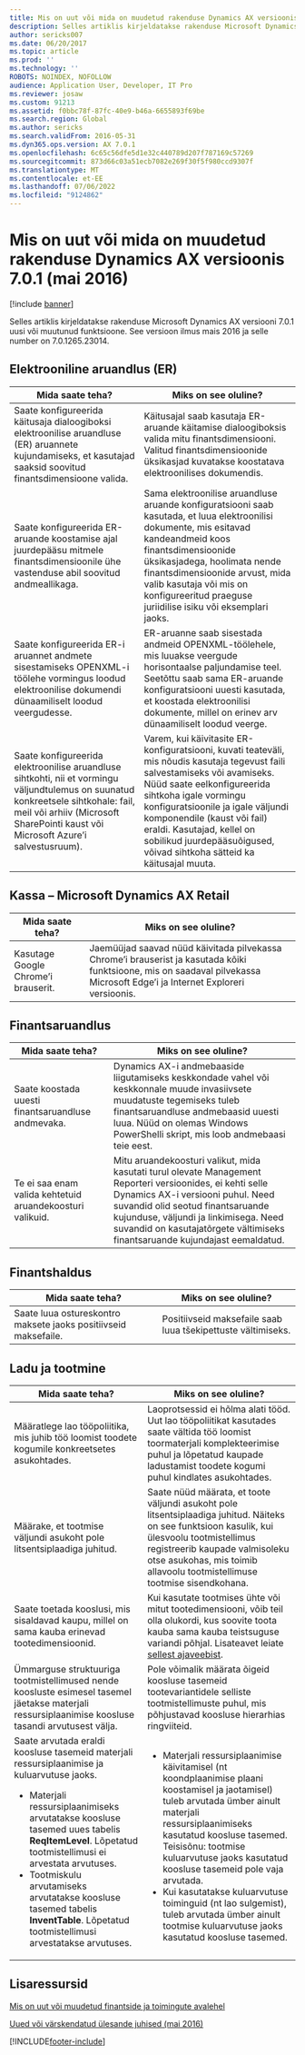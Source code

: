 ```yaml
---
title: Mis on uut või mida on muudetud rakenduse Dynamics AX versioonis 7.0.1 (mai 2016)
description: Selles artiklis kirjeldatakse rakenduse Microsoft Dynamics AX versiooni 7.0.1 uusi või muutunud funktsioone. See versioon ilmus mais 2016 ja selle number on 7.0.1265.23014.
author: sericks007
ms.date: 06/20/2017
ms.topic: article
ms.prod: ''
ms.technology: ''
ROBOTS: NOINDEX, NOFOLLOW
audience: Application User, Developer, IT Pro
ms.reviewer: josaw
ms.custom: 91213
ms.assetid: f0bbc78f-87fc-40e9-b46a-6655893f69be
ms.search.region: Global
ms.author: sericks
ms.search.validFrom: 2016-05-31
ms.dyn365.ops.version: AX 7.0.1
ms.openlocfilehash: 6c65c56dfe5d1e32c440789d207f787169c57269
ms.sourcegitcommit: 873d66c03a51ecb7082e269f30f5f980ccd9307f
ms.translationtype: MT
ms.contentlocale: et-EE
ms.lasthandoff: 07/06/2022
ms.locfileid: "9124862"
---
```

# <a name="whats-new-or-changed-in-dynamics-ax-application-version-701-may-2016"></a>Mis on uut või mida on muudetud rakenduse Dynamics AX versioonis 7.0.1 (mai 2016)

[!include [banner](../includes/banner.md)]

Selles artiklis kirjeldatakse rakenduse Microsoft Dynamics AX versiooni 7.0.1 uusi või muutunud funktsioone. See versioon ilmus mais 2016 ja selle number on 7.0.1265.23014.

## <a name="electronic-reporting-er"></a>Elektrooniline aruandlus (ER)

| Mida saate teha? | Miks on see oluline? |
|------------------|------------------------|
| Saate konfigureerida käitusaja dialoogiboksi elektroonilise aruandluse (ER) aruannete kujundamiseks, et kasutajad saaksid soovitud finantsdimensioone valida. | Käitusajal saab kasutaja ER-aruande käitamise dialoogiboksis valida mitu finantsdimensiooni. Valitud finantsdimensioonide üksikasjad kuvatakse koostatava elektroonilises dokumendis. |
| Saate konfigureerida ER-aruande koostamise ajal juurdepääsu mitmele finantsdimensioonile ühe vastenduse abil soovitud andmeallikaga. | Sama elektroonilise aruandluse aruande konfiguratsiooni saab kasutada, et luua elektroonilisi dokumente, mis esitavad kandeandmeid koos finantsdimensioonide üksikasjadega, hoolimata nende finantsdimensioonide arvust, mida valib kasutaja või mis on konfigureeritud praeguse juriidilise isiku või eksemplari jaoks. |
| Saate konfigureerida ER-i aruannet andmete sisestamiseks OPENXML-i töölehe vormingus loodud elektroonilise dokumendi dünaamiliselt loodud veergudesse. | ER-aruanne saab sisestada andmeid OPENXML-töölehele, mis luuakse veergude horisontaalse paljundamise teel. Seetõttu saab sama ER-aruande konfiguratsiooni uuesti kasutada, et koostada elektroonilisi dokumente, millel on erinev arv dünaamiliselt loodud veerge. |
| Saate konfigureerida elektroonilise aruandluse sihtkohti, nii et vormingu väljundtulemus on suunatud konkreetsele sihtkohale: fail, meil või arhiiv (Microsoft SharePointi kaust või Microsoft Azure’i salvestusruum). | Varem, kui käivitasite ER-konfiguratsiooni, kuvati teateväli, mis nõudis kasutaja tegevust faili salvestamiseks või avamiseks. Nüüd saate eelkonfigureerida sihtkoha igale vormingu konfiguratsioonile ja igale väljundi komponendile (kaust või fail) eraldi. Kasutajad, kellel on sobilikud juurdepääsuõigused, võivad sihtkoha sätteid ka käitusajal muuta. |

## <a name="pos--microsoft-dynamics-ax-retail"></a>Kassa – Microsoft Dynamics AX Retail

| Mida saate teha? | Miks on see oluline? |
|------------------|------------------------|
| Kasutage Google Chrome’i brauserit. | Jaemüüjad saavad nüüd käivitada pilvekassa Chrome’i brauserist ja kasutada kõiki funktsioone, mis on saadaval pilvekassa Microsoft Edge’i ja Internet Exploreri versioonis. |

## <a name="financial-reporting"></a>Finantsaruandlus

| Mida saate teha? | Miks on see oluline? |
|------------------|------------------------|
| Saate koostada uuesti finantsaruandluse andmevaka. | Dynamics AX-i andmebaaside liigutamiseks keskkondade vahel või keskkonnale muude invasiivsete muudatuste tegemiseks tuleb finantsaruandluse andmebaasid uuesti luua. Nüüd on olemas Windows PowerShelli skript, mis loob andmebaasi teie eest. |
| Te ei saa enam valida kehtetuid aruandekoosturi valikuid. | Mitu aruandekoosturi valikut, mida kasutati turul olevate Management Reporteri versioonides, ei kehti selle Dynamics AX-i versiooni puhul. Need suvandid olid seotud finantsaruande kujunduse, väljundi ja linkimisega. Need suvandid on kasutajatõrgete vältimiseks finantsaruande kujundajast eemaldatud. |

## <a name="financial-management"></a>Finantshaldus

| Mida saate teha? | Miks on see oluline? |
|------------------|------------------------|
| Saate luua ostureskontro maksete jaoks positiivseid maksefaile. | Positiivseid maksefaile saab luua tšekipettuste vältimiseks. |

## <a name="warehouse-and-production"></a>Ladu ja tootmine

<table>
<thead>
<tr>
<th>Mida saate teha?</th>
<th>Miks on see oluline?</th>
</tr>
</thead>
<tbody>
<tr>
<td>Määratlege lao tööpoliitika, mis juhib töö loomist toodete kogumile konkreetsetes asukohtades.</td>
<td>Laoprotsessid ei hõlma alati tööd. Uut lao tööpoliitikat kasutades saate vältida töö loomist toormaterjali komplekteerimise puhul ja lõpetatud kaupade ladustamist toodete kogumi puhul kindlates asukohtades.</td>
</tr>
<tr>
<td>Määrake, et tootmise väljundi asukoht pole litsentsiplaadiga juhitud.</td>
<td>Saate nüüd määrata, et toote väljundi asukoht pole litsentsiplaadiga juhitud. Näiteks on see funktsioon kasulik, kui ülesvoolu tootmistellimus registreerib kaupade valmisoleku otse asukohas, mis toimib allavoolu tootmistellimuse tootmise sisendkohana.</td>
</tr>
<tr>
<td>Saate toetada kooslusi, mis sisaldavad kaupu, millel on sama kauba erinevad tootedimensioonid.</td>
<td>Kui kasutate tootmises ühte või mitut tootedimensiooni, võib teil olla olukordi, kus soovite toota kauba sama kauba teistsuguse variandi põhjal. Lisateavet leiate <a href="/archive/blogs/axmfg/support-for-boms-that-includes-items-with-different-product-dimensions-of-the-same-item">sellest ajaveebist</a>.</td>
</tr>
<tr>
<td>Ümmarguse struktuuriga tootmistellimused nende koosluste esimesel tasemel jäetakse materjali ressursiplaanimise koosluse tasandi arvutusest välja.</td>
<td>Pole võimalik määrata õigeid koosluse tasemeid tootevariantidele selliste tootmistellimuste puhul, mis põhjustavad koosluse hierarhias ringviiteid.</td>
</tr>
<tr>
<td>Saate arvutada eraldi koosluse tasemeid materjali ressursiplaanimise ja kuluarvutuse jaoks.
<ul>
<li>Materjali ressursiplaanimiseks arvutatakse koosluse tasemed uues tabelis <strong>ReqItemLevel</strong>. Lõpetatud tootmistellimusi ei arvestata arvutuses.</li>
<li>Tootmiskulu arvutamiseks arvutatakse koosluse tasemed tabelis <strong>InventTable</strong>. Lõpetatud tootmistellimusi arvestatakse arvutuses.</li>
</ul>
</td>
<td>
<ul>
<li>Materjali ressursiplaanimise käivitamisel (nt koondplaanimise plaani koostamisel ja jaotamisel) tuleb arvutada ümber ainult materjali ressursiplaanimiseks kasutatud koosluse tasemed. Teisisõnu: tootmise kuluarvutuse jaoks kasutatud koosluse tasemeid pole vaja arvutada.</li>
<li>Kui kasutatakse kuluarvutuse toiminguid (nt lao sulgemist), tuleb arvutada ümber ainult tootmise kuluarvutuse jaoks kasutatud koosluse tasemed.</li>
</ul>
</td>
</tr>
</tbody>
</table>

## <a name="additional-resources"></a>Lisaressursid

[Mis on uut või muudetud finantside ja toimingute avalehel](whats-new-changed.md)

[Uued või värskendatud ülesande juhised (mai 2016)](new-updated-task-guides-available-may-2016.md)


[!INCLUDE[footer-include](../../../includes/footer-banner.md)]
